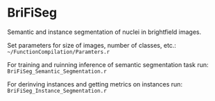 # BriFiSeg
Semantic and instance segmentation of nuclei in brightfield images.

Set parameters for size of images, number of classes, etc.:
`~/FunctionCompilation/Paramters.r`

For training and ruinning inference of semantic segmentation task run:
`BriFiSeg_Semantic_Segmentation.r`

For derinving instances and getting metrics on instances run:
`BriFiSeg_Instance_Segmentation.r`
